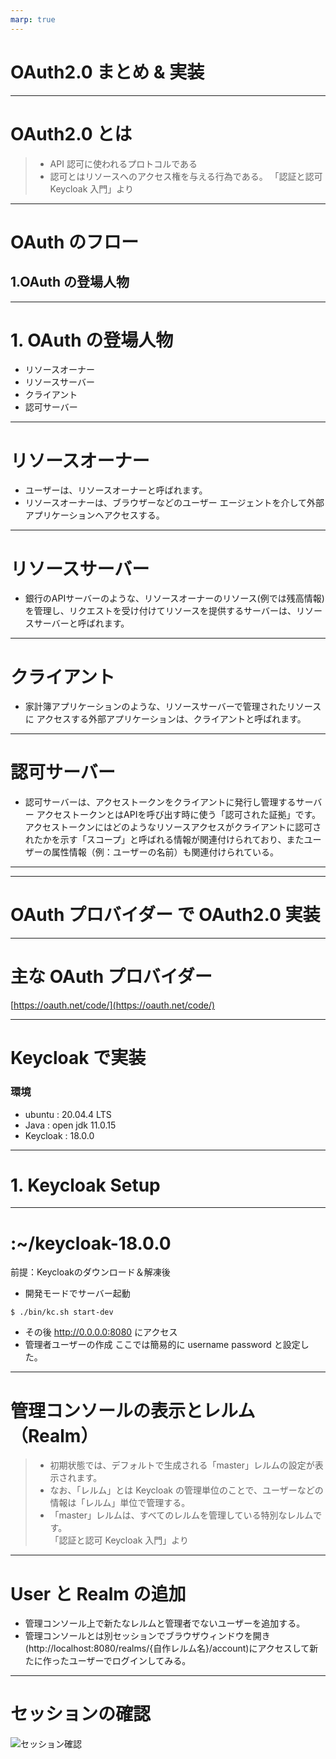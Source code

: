 ```yaml
---
marp: true
---
```

 # OAuth2.0 まとめ & 実装

---

 # OAuth2.0 とは
 > - API 認可に使われるプロトコルである
 > - 認可とはリソースへのアクセス権を与える行為である。
 > 「認証と認可 Keycloak 入門」より

---

# OAuth のフロー
## 1.OAuth の登場人物

---

# 1. OAuth の登場人物
* リソースオーナー
* リソースサーバー
* クライアント
* 認可サーバー

---

# リソースオーナー
* ユーザーは、リソースオーナーと呼ばれます。
* リソースオーナーは、ブラウザーなどのユーザー
エージェントを介して外部アプリケーションへアクセスする。

---

# リソースサーバー
* 銀行のAPIサーバーのような、リソースオーナーのリソース(例では残高情報)を管理し、リクエストを受け付けてリソースを提供するサーバーは、リソースサーバーと呼ばれます。

---

# クライアント
* 家計簿アプリケーションのような、リソースサーバーで管理されたリソースに
アクセスする外部アプリケーションは、クライアントと呼ばれます。

---

# 認可サーバー
* 認可サーバーは、アクセストークンをクライアントに発行し管理するサーバー
アクセストークンとはAPIを呼び出す時に使う「認可された証拠」です。アクセストークンにはどのようなリソースアクセスがクライアントに認可されたかを示す「スコープ」と呼ばれる情報が関連付けられており、またユーザーの属性情報（例：ユーザーの名前）も関連付けられている。

---



---

# OAuth プロバイダー で OAuth2.0 実装

---

# 主な OAuth プロバイダー 
[https://oauth.net/code/](https://oauth.net/code/)

---
# Keycloak で実装
### 環境
- ubuntu : 20.04.4 LTS
- Java : open jdk 11.0.15
- Keycloak : 18.0.0
---

# 1. Keycloak Setup

---

# :~/keycloak-18.0.0
前提：Keycloakのダウンロード＆解凍後
<br>
- 開発モードでサーバー起動
```
$ ./bin/kc.sh start-dev 
```
- その後 http://0.0.0.0:8080 にアクセス
- 管理者ユーザーの作成
ここでは簡易的に username password と設定した。

---

# 管理コンソールの表示とレルム（Realm）
>- 初期状態では、デフォルトで生成される「master」レルムの設定が表示されます。
>- なお、「レルム」とは Keycloak の管理単位のことで、ユーザーなどの情報は「レルム」単位で管理する。<br>
>- 「master」レルムは、すべてのレルムを管理している特別なレルムです。
><br> 「認証と認可 Keycloak 入門」より

---

# User と Realm の追加
- 管理コンソール上で新たなレルムと管理者でないユーザーを追加する。
- 管理コンソールとは別セッションでブラウザウィンドウを開き(http://localhost:8080/realms/{自作レルム名}/account)にアクセスして新たに作ったユーザーでログインしてみる。

---

# セッションの確認
![セッション確認](Screenshot1.png)

